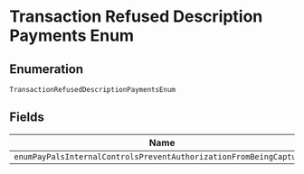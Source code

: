 
# Transaction Refused Description Payments Enum

## Enumeration

`TransactionRefusedDescriptionPaymentsEnum`

## Fields

| Name |
|  --- |
| `enumPayPalsInternalControlsPreventAuthorizationFromBeingCaptured` |

